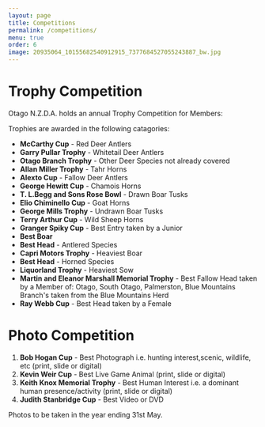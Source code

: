 ```yaml
---
layout: page
title: Competitions
permalink: /competitions/
menu: true
order: 6
image: 20935064_10155682540912915_7377684527055243887_bw.jpg
---
```


# Trophy Competition

Otago N.Z.D.A. holds an annual Trophy Competition for Members:

Trophies are awarded in the following catagories:
 
* **McCarthy Cup** - Red Deer Antlers
* **Garry Pullar Trophy** - Whitetail Deer Antlers
* **Otago Branch Trophy** - Other Deer Species not already covered
* **Allan Miller Trophy** - Tahr Horns
* **Alexto Cup** - Fallow Deer Antlers    
* **George Hewitt Cup** - Chamois Horns
* **T. L.Begg and Sons Rose Bowl** - Drawn Boar Tusks 
* **Elio Chiminello Cup** - Goat Horns
* **George Mills Trophy** - Undrawn Boar Tusks	
* **Terry Arthur Cup** - Wild Sheep Horns
* **Granger Spiky Cup** - Best Entry taken by a Junior          
* **Best Boar**
* **Best Head** - Antlered Species	
* **Capri Motors Trophy** - Heaviest Boar
* **Best Head** - Horned Species 	
* **Liquorland Trophy** - Heaviest Sow
* **Martin and Eleanor Marshall Memorial Trophy** - Best Fallow Head taken by a Member of: Otago, South Otago, Palmerston, Blue Mountains Branch's taken from the Blue Mountains Herd 
* **Ray Webb Cup** - Best Head taken by a Female


# Photo Competition


 
1.  **Bob Hogan Cup** -  Best Photograph
        i.e. hunting interest,scenic, wildlife, etc (print, slide or digital)
2.  **Kevin Weir Cup** - Best Live Game Animal  (print, slide or digital)
3.  **Keith Knox Memorial Trophy** - Best Human Interest
        i.e. a dominant human presence/activity  (print, slide or digital)
4.  **Judith Stanbridge Cup** - Best Video or DVD
 
Photos to be taken in the year ending 31st May.